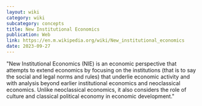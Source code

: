 ```yaml
---
layout: wiki
category: wiki
subcategory: concepts
title: New Institutional Economics
publication: Web
link: https://en.m.wikipedia.org/wiki/New_institutional_economics
date: 2023-09-27
---
```


"New Institutional Economics (NIE) is an economic perspective that attempts to extend economics by focusing on the institutions (that is to say the social and legal norms and rules) that underlie economic activity and with analysis beyond earlier institutional economics and neoclassical economics. Unlike neoclassical economics, it also considers the role of culture and classical political economy in economic development."
